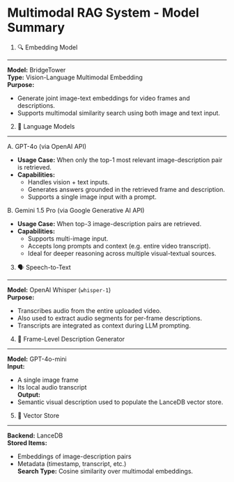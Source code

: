 Multimodal RAG System - Model Summary
=====================================

1. 🔍 Embedding Model
----------------------
**Model:** BridgeTower  
**Type:** Vision-Language Multimodal Embedding  
**Purpose:**  
  - Generate joint image-text embeddings for video frames and descriptions.
  - Supports multimodal similarity search using both image and text input.

2. 🧠 Language Models
----------------------

A. GPT-4o (via OpenAI API)  
   - **Usage Case:** When only the top-1 most relevant image-description pair is retrieved.  
   - **Capabilities:**  
     - Handles vision + text inputs.  
     - Generates answers grounded in the retrieved frame and description.  
     - Supports a single image input with a prompt.

B. Gemini 1.5 Pro (via Google Generative AI API)  
   - **Usage Case:** When top-3 image-description pairs are retrieved.  
   - **Capabilities:**  
     - Supports multi-image input.
     - Accepts long prompts and context (e.g. entire video transcript).
     - Ideal for deeper reasoning across multiple visual-textual sources.

3. 🗣️ Speech-to-Text
----------------------
**Model:** OpenAI Whisper (`whisper-1`)  
**Purpose:**  
  - Transcribes audio from the entire uploaded video.  
  - Also used to extract audio segments for per-frame descriptions.  
  - Transcripts are integrated as context during LLM prompting.

4. 🧠 Frame-Level Description Generator
----------------------------------------
**Model:** GPT-4o-mini  
**Input:**  
  - A single image frame  
  - Its local audio transcript  
**Output:**  
  - Semantic visual description used to populate the LanceDB vector store.

5. 🧱 Vector Store
------------------
**Backend:** LanceDB  
**Stored Items:**  
  - Embeddings of image-description pairs  
  - Metadata (timestamp, transcript, etc.)  
**Search Type:** Cosine similarity over multimodal embeddings.

